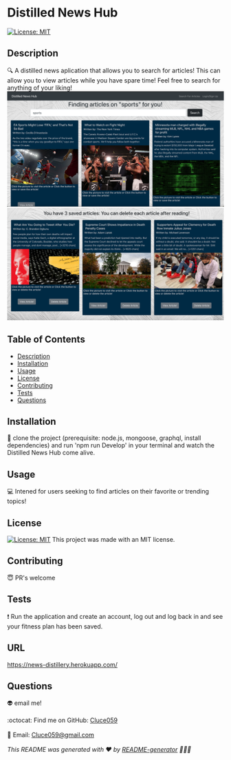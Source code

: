 # Distilled News Hub
[![License: MIT](https://img.shields.io/badge/License-MIT-yellow.svg)](https://opensource.org/licenses/MIT)
  <br />
  ## Description
  :mag: A distilled news aplication that allows you to search for articles! This can allow you to view articles while you have spare time! Feel free to search for anything of your liking!
![Get Started](./views/image-1.png)
![Get Started](./views/image-2.png)

  ## Table of Contents
  - [Description](#description)
  - [Installation](#installation)
  - [Usage](#usage)
  - [License](#license)
  - [Contributing](#contributing)
  - [Tests](#tests)
  - [Questions](#questions)
  ## Installation
  :floppy_disk: 
  clone the project (prerequisite: node.js, mongoose, graphql, install dependencies) and run 'npm run Develop' in your terminal and watch the Distilled News Hub come alive.
  ## Usage
  :computer:  Intened for users seeking to find articles on their favorite or trending topics!
  ## License
  [![License: MIT](https://img.shields.io/badge/License-MIT-yellow.svg)](https://opensource.org/licenses/MIT)
  This project was made with an MIT license.
  ## Contributing
  :innocent: PR's welcome
  ## Tests
  :exclamation: 
    Run the application and create an account, log out and log back in and see your fitness plan has been saved.
  ## URL
https://news-distillery.herokuapp.com/
  ## Questions
  :alien: email me!<br />
  <br />
  :octocat: Find me on GitHub: [Cluce059](https://github.com/Cluce059)<br />
  <br />
  :speech_balloon: Email: Cluce059@gmail.com<br /><br />
  _This README was generated with :heart: by [README-generator](https://github.com/Cluce059/readme-generator)  :eyes::eyes::eyes:_
